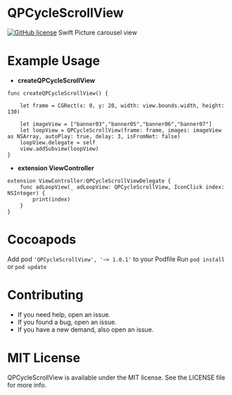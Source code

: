# QPCycleScrollView
[![GitHub license](https://img.shields.io/badge/license-MIT-blue.svg)](https://raw.githubusercontent.com/hujewelz/HUPhotoBrowser/master/LICENSE)
Swift Picture carousel view

# Example Usage
- **createQPCycleScrollView**
```
func createQPCycleScrollView() {
        
    let frame = CGRect(x: 0, y: 20, width: view.bounds.width, height: 130)

    let imageView = ["banner03","banner05","banner06","banner07"]
    let loopView = QPCycleScrollView(frame: frame, images: imageView as NSArray, autoPlay: true, delay: 3, isFromNet: false)
    loopView.delegate = self
    view.addSubview(loopView)
}
```

- **extension ViewController**

```
extension ViewController:QPCycleScrollViewDelegate {
    func adLoopView(_ adLoopView: QPCycleScrollView, IconClick index: NSInteger) {
        print(index)
    }
}
```

# Cocoapods

Add pod ```'QPCycleScrollView', '~> 1.0.1'``` to your Podfile
Run ```pod install``` or ```pod update```

# Contributing

- If you need help, open an issue.
- If you found a bug, open an issue.
- If you have a new demand, also open an issue.

# MIT License

QPCycleScrollView is available under the MIT license. See the LICENSE file for more info.
